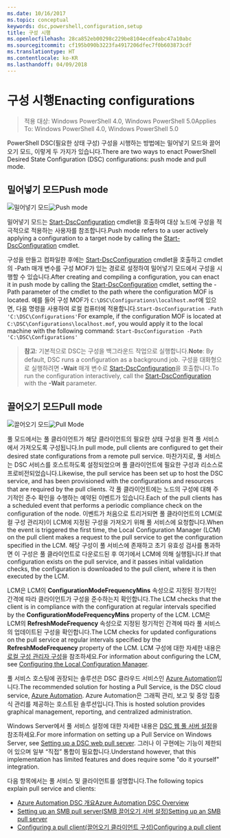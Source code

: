 ```yaml
---
ms.date: 10/16/2017
ms.topic: conceptual
keywords: dsc,powershell,configuration,setup
title: 구성 시행
ms.openlocfilehash: 28ca852eb00298c229be8104ecdfeabc47a10abc
ms.sourcegitcommit: cf195b090b3223fa4917206dfec7f0b603873cdf
ms.translationtype: HT
ms.contentlocale: ko-KR
ms.lasthandoff: 04/09/2018
---
```

# <a name="enacting-configurations"></a><span data-ttu-id="1f198-103">구성 시행</span><span class="sxs-lookup"><span data-stu-id="1f198-103">Enacting configurations</span></span>

><span data-ttu-id="1f198-104">적용 대상: Windows PowerShell 4.0, Windows PowerShell 5.0</span><span class="sxs-lookup"><span data-stu-id="1f198-104">Applies To: Windows PowerShell 4.0, Windows PowerShell 5.0</span></span>

<span data-ttu-id="1f198-105">PowerShell DSC(필요한 상태 구성) 구성을 시행하는 방법에는 밀어넣기 모드와 끌어오기 모드, 이렇게 두 가지가 있습니다.</span><span class="sxs-lookup"><span data-stu-id="1f198-105">There are two ways to enact PowerShell Desired State Configuration (DSC) configurations: push mode and pull mode.</span></span>

## <a name="push-mode"></a><span data-ttu-id="1f198-106">밀어넣기 모드</span><span class="sxs-lookup"><span data-stu-id="1f198-106">Push mode</span></span>

<span data-ttu-id="1f198-107">![밀어넣기 모드](images/pushModel.png "밀어넣기 모드 작동 방식")</span><span class="sxs-lookup"><span data-stu-id="1f198-107">![Push mode](images/pushModel.png "How push mode works")</span></span>

<span data-ttu-id="1f198-108">밀어넣기 모드는 [Start-DscConfiguration](https://technet.microsoft.com/library/dn521623.aspx) cmdlet을 호출하여 대상 노드에 구성을 적극적으로 적용하는 사용자를 참조합니다.</span><span class="sxs-lookup"><span data-stu-id="1f198-108">Push mode refers to a user actively applying a configuration to a target node by calling the [Start-DscConfiguration](https://technet.microsoft.com/library/dn521623.aspx) cmdlet.</span></span>

<span data-ttu-id="1f198-109">구성을 만들고 컴파일한 후에는 [Start-DscConfiguration](https://technet.microsoft.com/library/dn521623.aspx) cmdlet을 호출하고 cmdlet의 -Path 매개 변수를 구성 MOF가 있는 경로로 설정하여 밀어넣기 모드에서 구성을 시행할 수 있습니다.</span><span class="sxs-lookup"><span data-stu-id="1f198-109">After creating and compiling a configuration, you can enact it in push mode by calling the [Start-DscConfiguration](https://technet.microsoft.com/library/dn521623.aspx) cmdlet, setting the -Path parameter of the cmdlet to the path where the configuration MOF is located.</span></span>
<span data-ttu-id="1f198-110">예를 들어 구성 MOF가 `C:\DSC\Configurations\localhost.mof`에 있으면, 다음 명령을 사용하여 로컬 컴퓨터에 적용합니다.`Start-DscConfiguration -Path 'C:\DSC\Configurations'`</span><span class="sxs-lookup"><span data-stu-id="1f198-110">For example, if the configuration MOF is located at `C:\DSC\Configurations\localhost.mof`, you would apply it to the local machine with the following command: `Start-DscConfiguration -Path 'C:\DSC\Configurations'`</span></span>

> <span data-ttu-id="1f198-111">__참고__: 기본적으로 DSC는 구성을 백그라운드 작업으로 실행합니다.</span><span class="sxs-lookup"><span data-stu-id="1f198-111">__Note__: By default, DSC runs a configuration as a background job.</span></span> <span data-ttu-id="1f198-112">구성을 대화형으로 실행하려면 __-Wait__ 매개 변수로 [Start-DscConfiguration](https://technet.microsoft.com/library/dn521623.aspx)을 호출합니다.</span><span class="sxs-lookup"><span data-stu-id="1f198-112">To run the configuration interactively, call the [Start-DscConfiguration](https://technet.microsoft.com/library/dn521623.aspx) with the __-Wait__ parameter.</span></span>

## <a name="pull-mode"></a><span data-ttu-id="1f198-113">끌어오기 모드</span><span class="sxs-lookup"><span data-stu-id="1f198-113">Pull mode</span></span>

<span data-ttu-id="1f198-114">![끌어오기 모드](images/pullModel.png "끌어오기 모드 작동 방식")</span><span class="sxs-lookup"><span data-stu-id="1f198-114">![Pull Mode](images/pullModel.png "How pull mode works")</span></span>

<span data-ttu-id="1f198-115">풀 모드에서는 풀 클라이언트가 해당 클라이언트의 필요한 상태 구성을 원격 풀 서비스에서 가져오도록 구성됩니다.</span><span class="sxs-lookup"><span data-stu-id="1f198-115">In pull mode, pull clients are configured to get their desired state configurations from a remote pull service.</span></span>
<span data-ttu-id="1f198-116">마찬가지로, 풀 서비스는 DSC 서비스를 호스트하도록 설정되었으며 풀 클라이언트에 필요한 구성과 리소스로 프로비전되었습니다.</span><span class="sxs-lookup"><span data-stu-id="1f198-116">Likewise, the pull service has been set up to host the DSC service, and has been provisioned with the configurations and resources that are required by the pull clients.</span></span>
<span data-ttu-id="1f198-117">각 풀 클라이언트에는 노드의 구성에 대해 주기적인 준수 확인을 수행하는 예약된 이벤트가 있습니다.</span><span class="sxs-lookup"><span data-stu-id="1f198-117">Each of the pull clients has a scheduled event that performs a periodic compliance check on the configuration of the node.</span></span>
<span data-ttu-id="1f198-118">이벤트가 처음으로 트리거되면 풀 클라이언트의 LCM(로컬 구성 관리자)이 LCM에 지정된 구성을 가져오기 위해 풀 서비스에 요청합니다.</span><span class="sxs-lookup"><span data-stu-id="1f198-118">When the event is triggered the first time, the Local Configuration Manager (LCM) on the pull client makes a request to the pull service to get the configuration specified in the LCM.</span></span>
<span data-ttu-id="1f198-119">해당 구성이 풀 서비스에 존재하고 초기 유효성 검사를 통과하면 이 구성은 풀 클라이언트로 다운로드된 후 여기에서 LCM에 의해 실행됩니다.</span><span class="sxs-lookup"><span data-stu-id="1f198-119">If that configuration exists on the pull service, and it passes initial validation checks, the configuration is downloaded to the pull client, where it is then executed by the LCM.</span></span>

<span data-ttu-id="1f198-120">LCM은 LCM의 **ConfigurationModeFrequencyMins** 속성으로 지정된 정기적인 간격에 따라 클라이언트가 구성을 준수하는지 확인합니다.</span><span class="sxs-lookup"><span data-stu-id="1f198-120">The LCM checks that the client is in compliance with the configuration at regular intervals specified by the **ConfigurationModeFrequencyMins** property of the LCM.</span></span>
<span data-ttu-id="1f198-121">LCM은 LCM의 **RefreshModeFrequency** 속성으로 지정된 정기적인 간격에 따라 풀 서비스의 업데이트된 구성을 확인합니다.</span><span class="sxs-lookup"><span data-stu-id="1f198-121">The LCM checks for updated configurations on the pull service at regular intervals specified by the **RefreshModeFrequency** property of the LCM.</span></span>
<span data-ttu-id="1f198-122">LCM 구성에 대한 자세한 내용은 [로컬 구성 관리자 구성](metaConfig.md)을 참조하세요.</span><span class="sxs-lookup"><span data-stu-id="1f198-122">For information about configuring the LCM, see [Configuring the Local Configuration Manager](metaConfig.md).</span></span>

<span data-ttu-id="1f198-123">풀 서비스 호스팅에 권장되는 솔루션은 DSC 클라우드 서비스인 [Azure Automation](https://azure.microsoft.com/services/automation/)입니다.</span><span class="sxs-lookup"><span data-stu-id="1f198-123">The recommended solution for hosting a Pull Service, is the DSC cloud service, [Azure Automation](https://azure.microsoft.com/services/automation/).</span></span>
<span data-ttu-id="1f198-124">Azure Automation은 그래픽 관리, 보고 및 중앙 집중식 관리를 제공하는 호스트된 솔루션입니다.</span><span class="sxs-lookup"><span data-stu-id="1f198-124">This is hosted solution provides graphical management, reporting, and centralized administration.</span></span>

<span data-ttu-id="1f198-125">Windows Server에서 풀 서비스 설정에 대한 자세한 내용은 [DSC 웹 풀 서버 설정](pullServer.md)을 참조하세요.</span><span class="sxs-lookup"><span data-stu-id="1f198-125">For more information on setting up a Pull Service on Windows Server, see [Setting up a DSC web pull server](pullServer.md).</span></span>
<span data-ttu-id="1f198-126">그러나 이 구현에는 기능이 제한되어 있으며 일부 “직접” 통합이 필요합니다.</span><span class="sxs-lookup"><span data-stu-id="1f198-126">Understand however, that this implementation has limited features and does require some "do it yourself" integration.</span></span>

<span data-ttu-id="1f198-127">다음 항목에서는 풀 서비스 및 클라이언트를 설명합니다.</span><span class="sxs-lookup"><span data-stu-id="1f198-127">The following topics explain pull service and clients:</span></span>

- [<span data-ttu-id="1f198-128">Azure Automation DSC 개요</span><span class="sxs-lookup"><span data-stu-id="1f198-128">Azure Automation DSC Overview</span></span>](https://docs.microsoft.com/en-us/azure/automation/automation-dsc-overview)
- [<span data-ttu-id="1f198-129">Setting up an SMB pull server(SMB 끌어오기 서버 설정)</span><span class="sxs-lookup"><span data-stu-id="1f198-129">Setting up an SMB pull server</span></span>](pullServerSMB.md)
- [<span data-ttu-id="1f198-130">Configuring a pull client(끌어오기 클라이언트 구성)</span><span class="sxs-lookup"><span data-stu-id="1f198-130">Configuring a pull client</span></span>](pullClientConfigID.md)